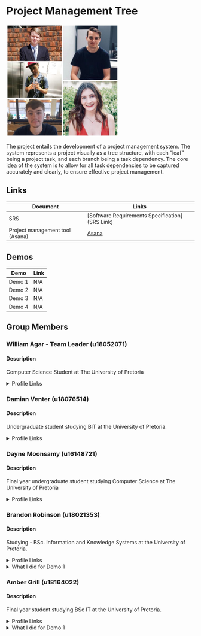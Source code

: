 # Project Management Tree 
<img src="group photo.jpg" width=300/>

The project entails the development of a project management system. The system represents a project visually as a tree structure, with each “leaf” being a project task, and each branch being a task dependency. The core idea of the system is to allow for all task dependencies to be captured accurately and clearly, to ensure effective project management.

## Links
| Document                          | Links                                                                                         |
|----------------------------------	|---------------------------------------------------------------------------------------------	|
| SRS                              	| [Software Requirements Specification](SRS Link)                                      	        |
| Project management tool (Asana)   | [Asana](https://app.asana.com/0/1175793006340426/board)                                       |                                    

## Demos
| Demo                          	  | Link                                                                                        	|
|----------------------------------	|---------------------------------------------------------------------------------------------	|
| Demo 1                            | N/A                                      	                                                    |
| Demo 2                            | N/A                                                                                           |
| Demo 3                            | N/A                                                                                     	    |
| Demo 4                            | N/A                                                                                           |

## Group Members

### William Agar - Team Leader (u18052071)

#### Description

Computer Science Student at The University of Pretoria

<details><summary>Profile Links</summary>

- [GitHub Profile](https://github.com/Will-A897)
- [CV](https://will-a897.github.io/online-cv/)
- [LinkedIn](https://www.linkedin.com/in/william-agar-1b57521a7/)

</details>

### Damian Venter (u18076514)

#### Description

Undergraduate student studying BIT at the University of Pretoria.

<details><summary>Profile Links</summary>

- [GitHub Profile](https://github.com/Damian-Venter)
- [CV](https://damian-venter.github.io/cv/)
- [LinkedIn](https://www.linkedin.com/in/damian-venter-954429167/)

</details>

### Dayne Moonsamy (u16148721)

#### Description

Final year undergraduate student studying Computer Science at The University of Pretoria

<details><summary>Profile Links</summary>

- [GitHub Profile](https://github.com/DayneSilver)
- [CV](https://daynesilver.github.io)
- [LinkedIn](https://www.linkedin.com/in/dayne-moonsamy-192a971a6/)

</details>

### Brandon Robinson (u18021353)

#### Description

Studying - BSc. Information and Knowledge Systems at the University of Pretoria.

<details><summary>Profile Links</summary>

- [GitHub Profile](https://github.com/u18021353)
- [CV](https://u18021353.github.io)
- [LinkedIn](https://www.linkedin.com/in/brandon-robinson-6ab4751a5/)

</details>


<details><summary> What I did for Demo 1</summary>
  
  - Implementation of Update Tasks
  - Implementation of Update Task Dependencies

</details>

### Amber Grill (u18164022)

#### Description

Final year student studying BSc IT at the University of Pretoria.

<details><summary>Profile Links</summary>

- [GitHub Profile](https://github.com/u18164022)
- [CV](https://u18164022.github.io/online-cv)
- [LinkedIn](https://www.linkedin.com/in/amber-grill-49259a1a6/)

</details>
<details><summary> What I did for Demo 1</summary>
  
  - Implementation of Create Tasks
  - Implementation of Create Dependencies

</details>
